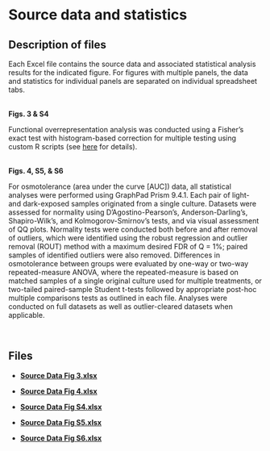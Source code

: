 # Source data and statistics

## Description of files

Each Excel file contains the source data and associated statistical analysis results for the indicated figure. For figures with multiple panels, the data and statistics for individual panels are separated on individual spreadsheet tabs.  
<br/>

**Figs. 3 & S4**

Functional overrepresentation analysis was conducted using a Fisher’s exact test with histogram-based correction for multiple testing using custom R scripts (see [here](OverRepresentation/) for details).  
<br/>

**Figs. 4, S5, & S6**

For osmotolerance (area under the curve [AUC]) data, all statistical analyses were performed using GraphPad Prism 9.4.1. Each pair of light- and dark-exposed samples originated from a single culture. Datasets were assessed for normality using D’Agostino-Pearson’s, Anderson-Darling’s, Shapiro-Wilk’s, and Kolmogorov-Smirnov’s tests, and via visual assessment of QQ plots. Normality tests were conducted both before and after removal of outliers, which were identified using the robust regression and outlier removal (ROUT) method with a maximum desired FDR of Q = 1%; paired samples of identified outliers were also removed. Differences in osmotolerance between groups were evaluated by one-way or two-way repeated-measure ANOVA, where the repeated-measure is based on matched samples of a single original culture used for multiple treatments, or two-tailed paired-sample Student t-tests followed by appropriate post-hoc multiple comparisons tests as outlined in each file. Analyses were conducted on full datasets as well as outlier-cleared datasets when applicable.


<br/>

## Files

* __[Source Data Fig 3.xlsx](SourceData/Source%20Data%20Fig%203.xlsx)__

* __[Source Data Fig 4.xlsx](SourceData/Source%20Data%20Fig%204.xlsx)__

* __[Source Data Fig S4.xlsx](SourceData/Source%20Data%20Fig%204.xlsx)__

* __[Source Data Fig S5.xlsx](SourceData/Source%20Data%20Fig%205.xlsx)__

* __[Source Data Fig S6.xlsx](SourceData/Source%20Data%20Fig%206.xlsx)__